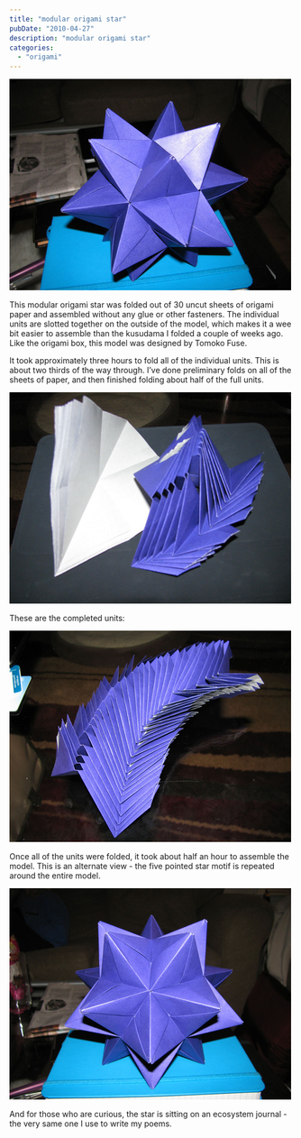 ```yaml
---
title: "modular origami star"
pubDate: "2010-04-27"
description: "modular origami star"
categories:
  - "origami"
---
```


![](star-1.jpg)

This modular origami star was folded out of 30 uncut sheets of origami paper and assembled without any glue or other fasteners. The individual units are slotted together on the outside of the model, which makes it a wee bit easier to assemble than the kusudama I folded a couple of weeks ago. Like the origami box, this model was designed by Tomoko Fuse.

It took approximately three hours to fold all of the individual units. This is about two thirds of the way through. I’ve done preliminary folds on all of the sheets of paper, and then finished folding about half of the full units.

![](star-2.jpg)

These are the completed units:

![](star-3.jpg)

Once all of the units were folded, it took about half an hour to assemble the model. This is an alternate view - the five pointed star motif is repeated around the entire model.

![](star-4.jpg)

And for those who are curious, the star is sitting on an ecosystem journal - the very same one I use to write my poems.

